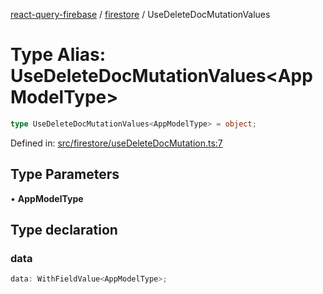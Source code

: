 [react-query-firebase](../../modules.md) / [firestore](../index.md) / UseDeleteDocMutationValues

# Type Alias: UseDeleteDocMutationValues\<AppModelType\>

```ts
type UseDeleteDocMutationValues<AppModelType> = object;
```

Defined in: [src/firestore/useDeleteDocMutation.ts:7](https://github.com/vpishuk/react-query-firebase/blob/7fbf9b6c8d5aecd24bcbf362edabf19ee5b1c72c/src/firestore/useDeleteDocMutation.ts#L7)

## Type Parameters

• **AppModelType**

## Type declaration

### data

```ts
data: WithFieldValue<AppModelType>;
```
